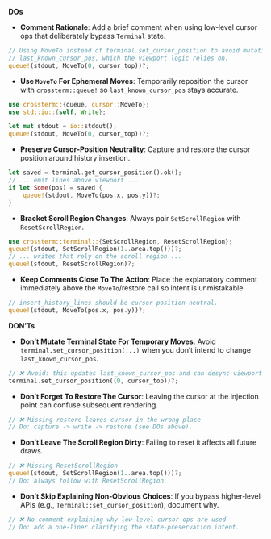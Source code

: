 **DOs**
- **Comment Rationale**: Add a brief comment when using low‑level cursor ops that deliberately bypass `Terminal` state.
```rust
// Using MoveTo instead of terminal.set_cursor_position to avoid mutating
// last_known_cursor_pos, which the viewport logic relies on.
queue!(stdout, MoveTo(0, cursor_top))?;
```

- **Use `MoveTo` For Ephemeral Moves**: Temporarily reposition the cursor with `crossterm::queue!` so `last_known_cursor_pos` stays accurate.
```rust
use crossterm::{queue, cursor::MoveTo};
use std::io::{self, Write};

let mut stdout = io::stdout();
queue!(stdout, MoveTo(0, cursor_top))?;
```

- **Preserve Cursor‑Position Neutrality**: Capture and restore the cursor position around history insertion.
```rust
let saved = terminal.get_cursor_position().ok();
// ... emit lines above viewport ...
if let Some(pos) = saved {
    queue!(stdout, MoveTo(pos.x, pos.y))?;
}
```

- **Bracket Scroll Region Changes**: Always pair `SetScrollRegion` with `ResetScrollRegion`.
```rust
use crossterm::terminal::{SetScrollRegion, ResetScrollRegion};
queue!(stdout, SetScrollRegion(1..area.top()))?;
// ... writes that rely on the scroll region ...
queue!(stdout, ResetScrollRegion)?;
```

- **Keep Comments Close To The Action**: Place the explanatory comment immediately above the `MoveTo`/restore call so intent is unmistakable.
```rust
// insert_history_lines should be cursor-position-neutral.
queue!(stdout, MoveTo(pos.x, pos.y))?;
```

**DON’Ts**
- **Don’t Mutate Terminal State For Temporary Moves**: Avoid `terminal.set_cursor_position(...)` when you don’t intend to change `last_known_cursor_pos`.
```rust
// ❌ Avoid: this updates last_known_cursor_pos and can desync viewport math.
terminal.set_cursor_position((0, cursor_top))?;
```

- **Don’t Forget To Restore The Cursor**: Leaving the cursor at the injection point can confuse subsequent rendering.
```rust
// ❌ Missing restore leaves cursor in the wrong place
// Do: capture -> write -> restore (see DOs above).
```

- **Don’t Leave The Scroll Region Dirty**: Failing to reset it affects all future draws.
```rust
// ❌ Missing ResetScrollRegion
queue!(stdout, SetScrollRegion(1..area.top()))?;
// Do: always follow with ResetScrollRegion.
```

- **Don’t Skip Explaining Non‑Obvious Choices**: If you bypass higher‑level APIs (e.g., `Terminal::set_cursor_position`), document why.
```rust
// ❌ No comment explaining why low-level cursor ops are used
// Do: add a one-liner clarifying the state-preservation intent.
```